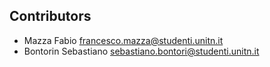 Contributors
----------------
*  Mazza Fabio  <francesco.mazza@studenti.unitn.it>
*  Bontorin Sebastiano <sebastiano.bontori@studenti.unitn.it>

